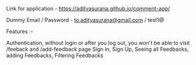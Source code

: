 Link for application - https://adityasurana.github.io/comment-app/

Dummy Email / Password - to.adityasurana@gmail.com / test1@


Features :-

Authentication, without login or after you log out, you won't be able to visit /feeback and /add-feedback page
Sign In, Sign Up, Seeing all Feedbacks, adding Feedbacks, Filtering Feedbacks
